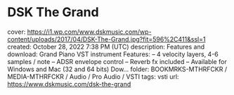 # DSK The Grand

cover: https://i1.wp.com/www.dskmusic.com/wp-content/uploads/2017/04/DSK-The-Grand.jpg?fit=596%2C411&ssl=1
created: October 28, 2022 7:38 PM (UTC)
description: Features and download: Grand Piano VST instrument Features: – 4 velocity layers, 4-6 samples / note – ADSR envelope control – Reverb fx included – Available for Windows and Mac (32 and 64 bits) Dow…
folder: BOOKMRKS-MTHRFCKR / MEDIA-MTHRFCKR / Audio / Pro Audio / VSTI
tags: vsti
url: https://www.dskmusic.com/dsk-the-grand